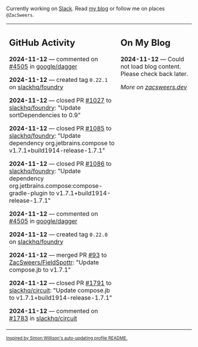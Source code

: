Currently working on [Slack](https://slack.com/). Read [my blog](https://zacsweers.dev/) or follow me on places `@ZacSweers`.

<table><tr><td valign="top" width="60%">

## GitHub Activity
<!-- githubActivity starts -->
**2024-11-12** — commented on [#4505](https://github.com/google/dagger/issues/4505#issuecomment-2471764521) in [google/dagger](https://github.com/google/dagger)

**2024-11-12** — created tag `0.22.1` on [slackhq/foundry](https://github.com/slackhq/foundry)

**2024-11-12** — closed PR [#1027](https://github.com/slackhq/foundry/pull/1027) to [slackhq/foundry](https://github.com/slackhq/foundry): "Update sortDependencies to 0.9"

**2024-11-12** — closed PR [#1085](https://github.com/slackhq/foundry/pull/1085) to [slackhq/foundry](https://github.com/slackhq/foundry): "Update dependency org.jetbrains.compose to v1.7.1+build1914-release-1.7.1"

**2024-11-12** — closed PR [#1086](https://github.com/slackhq/foundry/pull/1086) to [slackhq/foundry](https://github.com/slackhq/foundry): "Update dependency org.jetbrains.compose:compose-gradle-plugin to v1.7.1+build1914-release-1.7.1"

**2024-11-12** — commented on [#4505](https://github.com/google/dagger/issues/4505#issuecomment-2471268903) in [google/dagger](https://github.com/google/dagger)

**2024-11-12** — created tag `0.22.0` on [slackhq/foundry](https://github.com/slackhq/foundry)

**2024-11-12** — merged PR [#93](https://github.com/ZacSweers/FieldSpottr/pull/93) to [ZacSweers/FieldSpottr](https://github.com/ZacSweers/FieldSpottr): "Update compose.jb to v1.7.1"

**2024-11-12** — closed PR [#1791](https://github.com/slackhq/circuit/pull/1791) to [slackhq/circuit](https://github.com/slackhq/circuit): "Update compose.jb to v1.7.1+build1914-release-1.7.1"

**2024-11-12** — commented on [#1783](https://github.com/slackhq/circuit/issues/1783#issuecomment-2470929362) in [slackhq/circuit](https://github.com/slackhq/circuit)
<!-- githubActivity ends -->
</td><td valign="top" width="40%">

## On My Blog
<!-- blog starts -->
**2024-11-12** — Could not load blog content. Please check back later.
<!-- blog ends -->
_More on [zacsweers.dev](https://zacsweers.dev/)_
</td></tr></table>

<sub><a href="https://simonwillison.net/2020/Jul/10/self-updating-profile-readme/">Inspired by Simon Willison's auto-updating profile README.</a></sub>